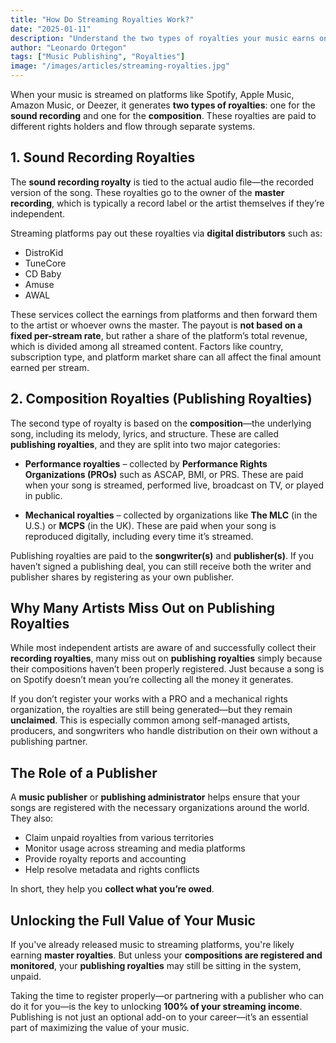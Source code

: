 ```yaml
---
title: "How Do Streaming Royalties Work?"
date: "2025-01-11"
description: "Understand the two types of royalties your music earns on streaming platforms and how to make sure you're getting paid for both."
author: "Leonardo Ortegon"
tags: ["Music Publishing", "Royalties"]
image: "/images/articles/streaming-royalties.jpg"
---
```


When your music is streamed on platforms like Spotify, Apple Music, Amazon Music, or Deezer, it generates **two types of royalties**: one for the **sound recording** and one for the **composition**. These royalties are paid to different rights holders and flow through separate systems.

## 1. Sound Recording Royalties

The **sound recording royalty** is tied to the actual audio file—the recorded version of the song. These royalties go to the owner of the **master recording**, which is typically a record label or the artist themselves if they’re independent.

Streaming platforms pay out these royalties via **digital distributors** such as:

- DistroKid  
- TuneCore  
- CD Baby  
- Amuse  
- AWAL  

These services collect the earnings from platforms and then forward them to the artist or whoever owns the master. The payout is **not based on a fixed per-stream rate**, but rather a share of the platform’s total revenue, which is divided among all streamed content. Factors like country, subscription type, and platform market share can all affect the final amount earned per stream.

## 2. Composition Royalties (Publishing Royalties)

The second type of royalty is based on the **composition**—the underlying song, including its melody, lyrics, and structure. These are called **publishing royalties**, and they are split into two major categories:

- **Performance royalties** – collected by **Performance Rights Organizations (PROs)** such as ASCAP, BMI, or PRS. These are paid when your song is streamed, performed live, broadcast on TV, or played in public.
  
- **Mechanical royalties** – collected by organizations like **The MLC** (in the U.S.) or **MCPS** (in the UK). These are paid when your song is reproduced digitally, including every time it’s streamed.

Publishing royalties are paid to the **songwriter(s)** and **publisher(s)**. If you haven’t signed a publishing deal, you can still receive both the writer and publisher shares by registering as your own publisher.

## Why Many Artists Miss Out on Publishing Royalties

While most independent artists are aware of and successfully collect their **recording royalties**, many miss out on **publishing royalties** simply because their compositions haven’t been properly registered. Just because a song is on Spotify doesn’t mean you’re collecting all the money it generates.

If you don’t register your works with a PRO and a mechanical rights organization, the royalties are still being generated—but they remain **unclaimed**. This is especially common among self-managed artists, producers, and songwriters who handle distribution on their own without a publishing partner.

## The Role of a Publisher

A **music publisher** or **publishing administrator** helps ensure that your songs are registered with the necessary organizations around the world. They also:

- Claim unpaid royalties from various territories  
- Monitor usage across streaming and media platforms  
- Provide royalty reports and accounting  
- Help resolve metadata and rights conflicts

In short, they help you **collect what you’re owed**.

## Unlocking the Full Value of Your Music

If you've already released music to streaming platforms, you're likely earning **master royalties**. But unless your **compositions are registered and monitored**, your **publishing royalties** may still be sitting in the system, unpaid.

Taking the time to register properly—or partnering with a publisher who can do it for you—is the key to unlocking **100% of your streaming income**. Publishing is not just an optional add-on to your career—it’s an essential part of maximizing the value of your music.

 